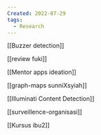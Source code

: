 ```yaml
---
Created: 2022-07-29
tags:
  - Research
---
```

[[Buzzer detection]]
  
[[review fuki]]
  
[[Mentor apps ideation]]
  
[[graph-maps sunniXsyiah]]
  
[[Illuminati Content Detection]]
  
[[surveillence-organisasi]]
  
[[Kursus ibu2]]